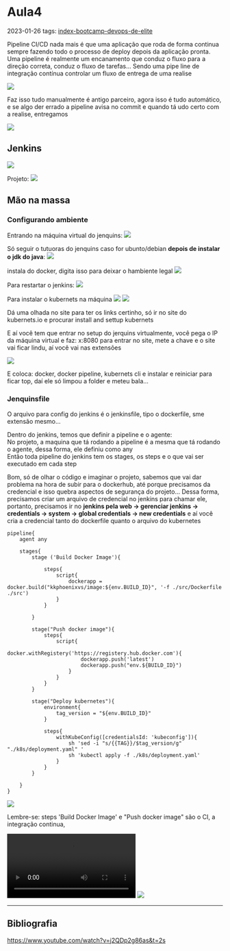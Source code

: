 # Aula4
2023-01-26
tags: [index-bootcamp-devops-de-elite](../index-bootcamp-devops-de-elite.md)

Pipeline CI/CD nada mais é que uma aplicação que roda de forma continua sempre fazendo todo o processo de deploy depois da aplicação pronta. Uma pipeline é realmente um encanamento que conduz o fluxo para a direção correta, conduz o fluxo de tarefas... Sendo uma pipe line de integração contínua controlar um fluxo de entrega de uma realise

![](../img/Pasted%20image%2020230126171427.png)

Faz isso tudo manualmente é antigo parceiro, agora isso é tudo automático, e se algo der errado a pipeline avisa no commit e quando tá udo certo com a realise, entregamos

![](../img/Pasted%20image%2020230126171955.png)



## Jenkins

![](../img/Pasted%20image%2020230126172230.png)

Projeto:
![](../img/Pasted%20image%2020230126172320.png)

## Mão na massa

### Configurando ambiente

Entrando na máquina virtual do jenquins:
![](../img/Pasted%20image%2020230126172714.png)

Só seguir o tutuoras do jenquins caso for ubunto/debian **depois de instalar o jdk do java**:
![](../img/Pasted%20image%2020230126172915.png)

instala do docker, digita isso para deixar o hambiente legal
![](../img/Pasted%20image%2020230126173212.png)

Para restartar o jenkins:
![](../img/Pasted%20image%2020230126173331.png)

Para instalar o kubernets na máquina
![](../img/Pasted%20image%2020230126173357.png)
![](../img/Pasted%20image%2020230126173450.png)

Dá uma olhada no site para ter os links certinho, só ir no site do kubernets.io e procurar install and settup kubernets

E aí você tem que entrar no setup do jerquins virtualmente, você pega o IP da máquina virtual e faz: x:8080 para entrar no site, mete a chave e o site vai ficar lindu, aí você vai nas extensões

![](../img/Pasted%20image%2020230126173943.png)

E coloca: docker, docker pipeline, kubernets cli e instalar e reiniciar para ficar top, daí ele só limpou a folder e meteu bala...

### Jenquinsfile

O arquivo para config do jenkins é o jenkinsfile, tipo o dockerfile, sme extensão mesmo...

Dentro do jenkins, temos que definir a pipeline e o agente:  
No projeto, a maquina que tá rodando a pipeline é a mesma que tá rodando o agente, dessa forma, ele definiu como any  
Então toda pipeline do jenkins tem os stages, os steps e o que vai ser executado em cada step

Bom, só de olhar o código e imaginar o projeto, sabemos que vai dar problema na hora de subir para o dockerhub, até porque precisamos da credencial e isso quebra aspectos de segurança do projeto... Dessa forma, precisamos criar um arquivo de credencial no jenkins para chamar ele, portanto, precisamos ir no **jenkins pela web → gerenciar jenkins → credentials → system → global credentials → new credentials** e aí você cria a credencial tanto do dockerfile quanto o arquivo do kubernetes

~~~Jenkinsfile
pipeline{
	agent any

	stages{
		stage ('Build Docker Image'){
			
			steps{
				script{
					dockerapp = docker.build("kkphoenixvs/image:${env.BUILD_ID}", '-f ./src/Dockerfile ./src')
				}
			}
			
		}

		stage("Push docker image"){
			steps{
				script{
					docker.withRegistery('https://registery.hub.docker.com'){
						dockerapp.push('latest')
						dockerapp.push("env.${BUILD_ID}")
					}
				}
			}
		}

		stage("Deploy kubernetes"){
			environment{
				tag_version = "${env.BUILD_ID}"
			}

			steps{
				withKubeConfig([credentialsId: 'kubeconfig']){
					sh 'sed -i "s/{{TAG}}/$tag_version/g" "./k8s/deployment.yaml" '
					sh 'kubectl apply -f ./k8s/deployment.yaml'
				}
			}
		}

	}
}
~~~

![](../img/Pasted%20image%2020230127062050.png)

Lembre-se: steps 'Build Docker Image' e "Push docker image" são o CI, a integração continua, 


![](../img/Recording%2020230127062846.webm)
![](../img/Pasted%20image%2020230127063045.png)


-----------------------------------------------
## Bibliografia

https://www.youtube.com/watch?v=j2QDp2g86as&t=2s